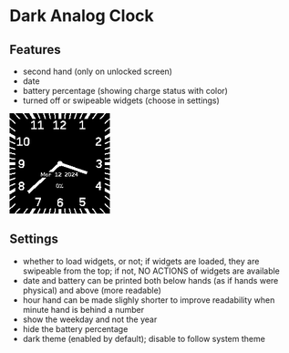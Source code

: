 # Dark Analog Clock

## Features

* second hand (only on unlocked screen)
* date
* battery percentage (showing charge status with color)
* turned off or swipeable widgets (choose in settings)

![logo](andark_screen.png)

## Settings

* whether to load widgets, or not; if widgets are loaded, they are swipeable from the top; if not, NO ACTIONS of widgets are available
* date and battery can be printed both below hands (as if hands were physical) and above (more readable)
* hour hand can be made slighly shorter to improve readability when minute hand is behind a number
* show the weekday and not the year
* hide the battery percentage
* dark theme (enabled by default); disable to follow system theme
